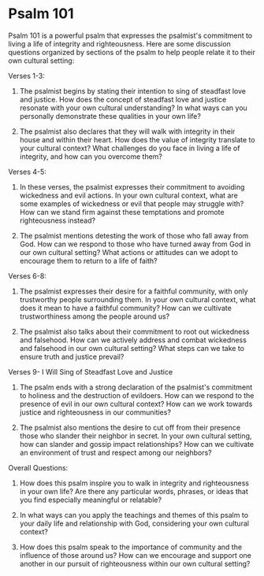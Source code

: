 # Psalm 101

Psalm 101 is a powerful psalm that expresses the psalmist's commitment to living a life of integrity and righteousness. Here are some discussion questions organized by sections of the psalm to help people relate it to their own cultural setting:

Verses 1-3:

1. The psalmist begins by stating their intention to sing of steadfast love and justice. How does the concept of steadfast love and justice resonate with your own cultural understanding? In what ways can you personally demonstrate these qualities in your own life?

2. The psalmist also declares that they will walk with integrity in their house and within their heart. How does the value of integrity translate to your cultural context? What challenges do you face in living a life of integrity, and how can you overcome them?

Verses 4-5:

1. In these verses, the psalmist expresses their commitment to avoiding wickedness and evil actions. In your own cultural context, what are some examples of wickedness or evil that people may struggle with? How can we stand firm against these temptations and promote righteousness instead?

2. The psalmist mentions detesting the work of those who fall away from God. How can we respond to those who have turned away from God in our own cultural setting? What actions or attitudes can we adopt to encourage them to return to a life of faith?

Verses 6-8:

1. The psalmist expresses their desire for a faithful community, with only trustworthy people surrounding them. In your own cultural context, what does it mean to have a faithful community? How can we cultivate trustworthiness among the people around us?

2. The psalmist also talks about their commitment to root out wickedness and falsehood. How can we actively address and combat wickedness and falsehood in our own cultural setting? What steps can we take to ensure truth and justice prevail?

Verses 9- I Will Sing of Steadfast Love and Justice

1. The psalm ends with a strong declaration of the psalmist's commitment to holiness and the destruction of evildoers. How can we respond to the presence of evil in our own cultural context? How can we work towards justice and righteousness in our communities?

2. The psalmist also mentions the desire to cut off from their presence those who slander their neighbor in secret. In your own cultural setting, how can slander and gossip impact relationships? How can we cultivate an environment of trust and respect among our neighbors?

Overall Questions:

1. How does this psalm inspire you to walk in integrity and righteousness in your own life? Are there any particular words, phrases, or ideas that you find especially meaningful or relatable?

2. In what ways can you apply the teachings and themes of this psalm to your daily life and relationship with God, considering your own cultural context?

3. How does this psalm speak to the importance of community and the influence of those around us? How can we encourage and support one another in our pursuit of righteousness within our own cultural setting?